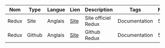 
| Nom     | Type    | Langue  | Lien                                | Description              | Tags          | Note |
| ------- | ------- | ------- | ----------------------------------- | ------------------------ | ------------- | ---- |
| Redux | Site    | Anglais | [Site](https://redux.js.org)   | Site officiel Redux    | Documentation | 5    |
| Redux | Github | Anglais | [Site](https://github.com/reduxjs/redux) | Github Redux | Documentation         | 5    |
